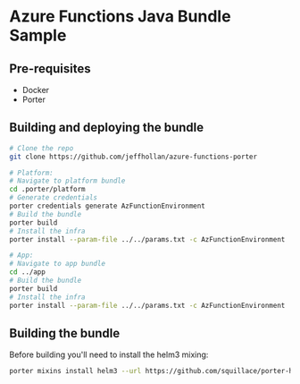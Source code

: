 # Azure Functions Java Bundle Sample

## Pre-requisites
* Docker
* Porter

## Building and deploying the bundle

```bash
# Clone the repo
git clone https://github.com/jeffhollan/azure-functions-porter

# Platform:
# Navigate to platform bundle
cd .porter/platform
# Generate credentials
porter credentials generate AzFunctionEnvironment
# Build the bundle
porter build
# Install the infra
porter install --param-file ../../params.txt -c AzFunctionEnvironment

# App:
# Navigate to app bundle
cd ../app
# Build the bundle
porter build
# Install the infra
porter install --param-file ../../params.txt -c AzFunctionEnvironment
```

## Building the bundle

Before building you'll need to install the helm3 mixing:

```bash
porter mixins install helm3 --url https://github.com/squillace/porter-helm3/releases/download --version  v0.1.helm3-beta4
```